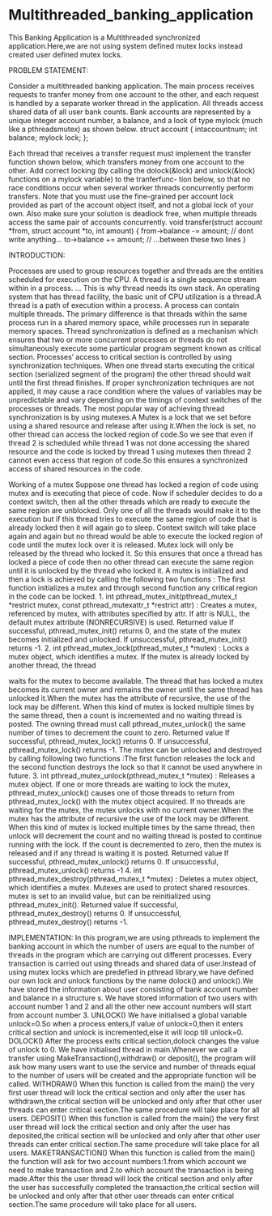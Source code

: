 # Multithreaded_banking_application
This Banking Application is a Multithreaded synchronized application.Here,we are not using system defined mutex locks instead created user defined mutex locks.



PROBLEM STATEMENT:
 
Consider a multithreaded banking application. The main process receives requests to tranfer money from one  account to the other, and each request is handled by a separate worker thread  in the application. All threads access shared data of all user bank counts. Bank accounts are represented by a unique integer account number, a balance, and a lock of type mylock (much like a pthreadsmutex) as shown below. 
struct account { intaccountnum; int balance; mylock lock; 
}; 

Each thread that receives a transfer request must implement the transfer function shown below, which transfers money from one account to the other. Add correct locking (by calling the dolock(&lock) and unlock(&lock) functions on a mylock variable) to the tranferfunc- tion below, so that no race conditions occur when several worker threads concurrently perform transfers. Note that you must use the fine-grained per account lock provided as part of the account object itself, and not a global lock of your own. Also make sure your solution is deadlock free, when multiple threads access the same pair of accounts concurrently. 
void transfer(struct account *from, struct account *to, int amount) { 
from->balance -= amount; // dont write anything... to->balance += amount; // ...between these two lines 
} 

INTRODUCTION: 

Processes are used to group resources together and threads are the entities scheduled for execution on the CPU. A thread is a single sequence stream within in a process. ... This is why thread needs its own stack. An operating system that has thread facility, the basic unit of CPU utilization is a thread.A  thread is a path of execution within a process. A process can contain multiple threads. The primary difference is that threads within the same process run in a shared memory space, while processes run in separate memory spaces. 
Thread synchronization is defined as a mechanism which ensures that two or more concurrent processes or threads do not simultaneously execute some particular program segment known as critical section. Processes’ access to critical section is controlled by using synchronization techniques. When one thread starts executing the critical section (serialized segment of the program) the other thread should wait until the first thread finishes. If proper synchronization techniques are not applied, it may cause a race condition where the values of variables may be unpredictable and vary depending on the timings of context switches of the processes or threads. The most popular way of achieving thread synchronization is by using mutexes.A Mutex is a lock that we set before using a shared resource and release after using it.When the lock is set, no other thread can access the locked region of code.So we see that even if thread 2 is scheduled while thread 1 was not done accessing the shared resource and the code is locked by thread 1 using mutexes then thread 2 cannot even access that region of code.So this ensures a synchronized access of shared resources in the code. 

Working of a mutex 
Suppose one thread has locked a region of code using mutex and is executing that piece of code. Now if scheduler decides to do a context switch, then all the other threads which are ready to execute the same region are unblocked. Only one of all the threads would make it to the execution but if this thread tries to execute the same region of code that is already locked then it will again go to sleep. Context switch will take place again and again but no thread would be able to execute the locked region of code until the mutex lock over it is released. Mutex lock will only be released by the thread who locked it. So this ensures that once a thread has locked a piece of code then no other thread can execute the same region until it is unlocked by the thread who locked it. 
A mutex is initialized and then a lock is achieved by calling the following two functions : The first function initializes a mutex and through second function any critical region in the code can be locked. 1. int pthread_mutex_init(pthread_mutex_t *restrict mutex, const pthread_mutexattr_t *restrict attr) : Creates a mutex, referenced by mutex, with attributes specified by attr. If attr is NULL, the default mutex attribute (NONRECURSIVE) is used. Returned value If successful, pthread_mutex_init() returns 0, and the state of the mutex becomes initialized and unlocked. If unsuccessful, pthread_mutex_init() returns -1. 2. int pthread_mutex_lock(pthread_mutex_t *mutex) : Locks a mutex object, which identifies a mutex. If the mutex is already locked by another thread, the thread 

 
waits for the mutex to become available. The thread that has locked a mutex becomes its current owner and remains the owner until the same thread has unlocked it.When the mutex has the attribute of recursive, the use of the lock may be different. When this kind of mutex is locked multiple times by the same thread, then a count is incremented and no waiting thread is posted. The owning thread must call pthread_mutex_unlock() the same number of times to decrement the count to zero. Returned value If successful, pthread_mutex_lock() returns 0. If unsuccessful, pthread_mutex_lock() returns -1. The mutex can be unlocked and destroyed by calling following two functions :The first function releases the lock and the second function destroys the lock so that it cannot be used anywhere in future. 3. int pthread_mutex_unlock(pthread_mutex_t *mutex) : Releases a mutex object. If one or more threads are waiting to lock the mutex, pthread_mutex_unlock() causes one of those threads to return from pthread_mutex_lock() with the mutex object acquired. If no threads are waiting for the mutex, the mutex unlocks with no current owner.When the mutex has the attribute of recursive the use of the lock may be different. When this kind of mutex is locked multiple times by the same thread, then unlock will decrement the count and no waiting thread is posted to continue running with the lock. If the count is decremented to zero, then the mutex is released and if any thread is waiting it is posted. Returned value If successful, pthread_mutex_unlock() returns 0. If unsuccessful, pthread_mutex_unlock() returns -1 4. int pthread_mutex_destroy(pthread_mutex_t *mutex) : Deletes a mutex object, which identifies a mutex. Mutexes are used to protect shared resources. mutex is set to an invalid value, but can be reinitialized using pthread_mutex_init(). Returned value If successful, pthread_mutex_destroy() returns 0. If unsuccessful, pthread_mutex_destroy() returns -1. 
 
 
 
 IMPLEMENTATION: 
 In this program,we are using pthreads to implement the banking account in which the number of users are equal to the number of threads in the program which are carrying out different processes. Every transaction is carried out using threads and shared data of user.Instead of using mutex locks which are predefied in pthread library,we have defined our own lock and unlock functions by the name dolock() and unlock().We have stored the information about user consisting of bank account number and balance in a structure s. 
 We have stored information of two users with account number 1 and 2 and all the other new account numbers will start from account number 3. 
 UNLOCK() 
 We have initialised a global variable unlock=0.So when a process enters,if value of unlock=0,then it enters critical section and unlock is incremented,else it will loop till unlock=0. 
 DOLOCK() 
  After the process exits critical section,dolock changes the value of unlock to 0. 
 We have initialised thread in main.Whenever we call a transfer using MakeTransaction(),withdraw() or deposit(), the program will ask how many users want to use the service and number of threads equal to the number of users will be created and the appropriate function will be called. 
 WITHDRAW() 
 When this function is called from the main() the very first user thread will lock the critical section and only after the user has withdrawn,the critical section will be unlocked and only after that other user threads can enter critical section.The same procedure will take place for all users. 
 DEPOSIT() 
 When this function is called from the main() the very first user thread will lock the critical section and only after the user has deposited,the critical section will be unlocked and only after that other user threads can enter critical section.The same procedure will take place for all users. 
 MAKETRANSACTION() 
 When this function is called from the main() the function will ask for two account numbers:1.from which account we need to make transaction and 2.to which account the transaction is being made.After this the user thread will lock the critical section and only after the user has successfully completed the transaction,the critical section will be unlocked and only after that other user threads can enter critical section.The same procedure will take place for all users.  
 



